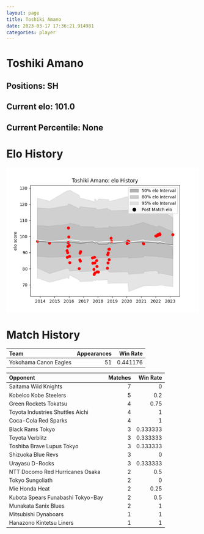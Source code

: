 ```yaml
---  
layout: page  
title: Toshiki Amano  
date: 2023-03-17 17:36:21.914981  
categories: player  
---
```

# Toshiki Amano

## Positions: SH

## Current elo: 101.0

## Current Percentile: None

# Elo History


![elo history](history_ToshikiAmano.png)
# Match History


| Team                  |   Appearances |   Win Rate |
|:----------------------|--------------:|-----------:|
| Yokohama Canon Eagles |            51 |   0.441176 |

| Opponent                          |   Matches |   Win Rate |
|:----------------------------------|----------:|-----------:|
| Saitama Wild Knights              |         7 |   0        |
| Kobelco Kobe Steelers             |         5 |   0.2      |
| Green Rockets Tokatsu             |         4 |   0.75     |
| Toyota Industries Shuttles Aichi  |         4 |   1        |
| Coca-Cola Red Sparks              |         4 |   1        |
| Black Rams Tokyo                  |         3 |   0.333333 |
| Toyota Verblitz                   |         3 |   0.333333 |
| Toshiba Brave Lupus Tokyo         |         3 |   0.333333 |
| Shizuoka Blue Revs                |         3 |   0        |
| Urayasu D-Rocks                   |         3 |   0.333333 |
| NTT Docomo Red Hurricanes Osaka   |         2 |   0.5      |
| Tokyo Sungoliath                  |         2 |   0        |
| Mie Honda Heat                    |         2 |   0.25     |
| Kubota Spears Funabashi Tokyo-Bay |         2 |   0.5      |
| Munakata Sanix Blues              |         2 |   1        |
| Mitsubishi Dynaboars              |         1 |   1        |
| Hanazono Kintetsu Liners          |         1 |   1        |